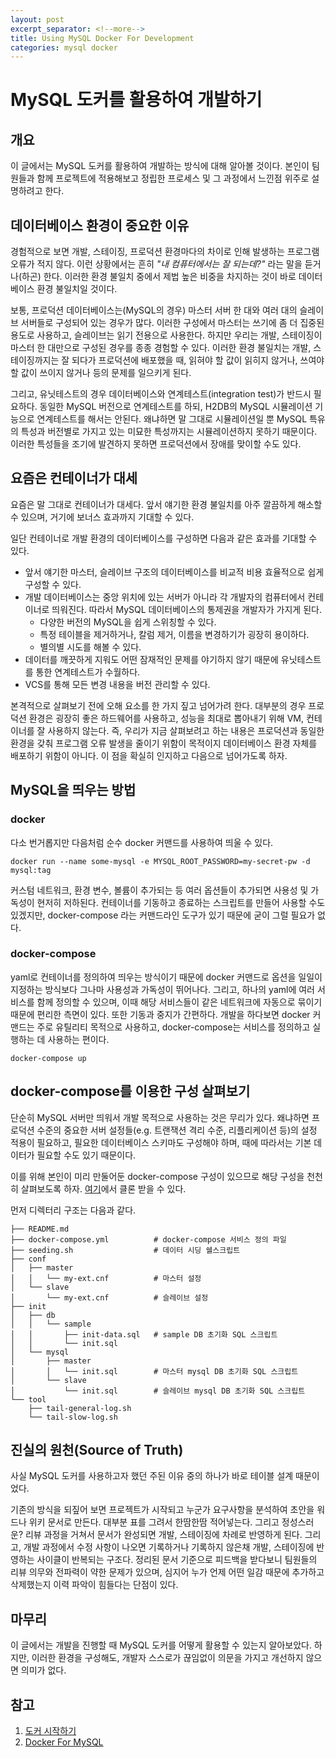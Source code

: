 ```yaml
---
layout: post
excerpt_separator: <!--more-->
title: Using MySQL Docker For Development
categories: mysql docker
---
```


# MySQL 도커를 활용하여 개발하기
## 개요

이 글에서는 MySQL 도커를 활용하여 개발하는 방식에 대해 알아볼 것이다. 본인이 팀원들과 함께 프로젝트에 적용해보고 정립한 프로세스 및 그 과정에서 느낀점 위주로 설명하려고 한다.
<!--more-->

## 데이터베이스 환경이 중요한 이유

경험적으로 보면 개발, 스테이징, 프로덕션 환경마다의 차이로 인해 발생하는 프로그램 오류가 적지 않다. 이런 상황에서는 흔히 *"내 컴퓨터에서는 잘 되는데?"* 라는 말을 듣거나(하곤) 한다. 이러한 환경 불일치 중에서 제법 높은 비중을 차지하는 것이 바로 데이터베이스 환경 불일치일 것이다.

보통, 프로덕션 데이터베이스는(MySQL의 경우) 마스터 서버 한 대와 여러 대의 슬레이브 서버들로 구성되어 있는 경우가 많다. 이러한 구성에서 마스터는 쓰기에 좀 더 집중된 용도로 사용하고, 슬레이브는 읽기 전용으로 사용한다. 하지만 우리는 개발, 스테이징이 마스터 한 대만으로 구성된 경우를 종종 경험할 수 있다. 이러한 환경 불일치는 개발, 스테이징까지는 잘 되다가 프로덕션에 배포했을 때, 읽혀야 할 값이 읽히지 않거나, 쓰여야 할 값이 쓰이지 않거나 등의 문제를 일으키게 된다.

그리고, 유닛테스트의 경우 데이터베이스와 연계테스트(integration test)가 반드시 필요하다. 동일한 MySQL 버전으로 연계테스트를 하되, H2DB의 MySQL 시뮬레이션 기능으로 연계테스트를 해서는 안된다. 왜냐하면 말 그대로 시뮬레이션일 뿐 MySQL 특유의 특성과 버전별로 가지고 있는 미묘한 특성까지는 시뮬레이션하지 못하기 때문이다. 이러한 특성들을 조기에 발견하지 못하면 프로덕션에서 장애를 맞이할 수도 있다.

## 요즘은 컨테이너가 대세

요즘은 말 그대로 컨테이너가 대세다. 앞서 얘기한 환경 불일치를 아주 깔끔하게 해소할 수 있으며, 거기에 보너스 효과까지 기대할 수 있다. 

일단 컨테이너로 개발 환경의 데이터베이스를 구성하면 다음과 같은 효과를 기대할 수 있다.

* 앞서 얘기한 마스터, 슬레이브 구조의 데이터베이스를 비교적 비용 효율적으로 쉽게 구성할 수 있다.
* 개발 데이터베이스는 중앙 위치에 있는 서버가 아니라 각 개발자의 컴퓨터에서 컨테이너로 띄워진다. 따라서 MySQL 데이터베이스의 통제권을 개발자가 가지게 된다.
  * 다양한 버전의 MySQL을 쉽게 스위칭할 수 있다.
  * 특정 테이블을 제거하거나, 칼럼 제거, 이름을 변경하기가 굉장히 용이하다.
  * 별의별 시도를 해볼 수 있다.
* 데이터를 깨끗하게 지워도 어떤 잠재적인 문제를 야기하지 않기 때문에 유닛테스트를 통한 연계테스트가 수월하다.
* VCS를 통해 모든 변경 내용을 버전 관리할 수 있다.

본격적으로 살펴보기 전에 오해 요소를 한 가지 짚고 넘어가려 한다. 대부분의 경우 프로덕션 환경은 굉장히 좋은 하드웨어를 사용하고, 성능을 최대로 뽑아내기 위해 VM, 컨테이너를 잘 사용하지 않는다. 즉, 우리가 지금 살펴보려고 하는 내용은 프로덕션과 동일한 환경을 갖춰 프로그램 오류 발생을 줄이기 위함이 목적이지 데이터베이스 환경 자체를 배포하기 위함이 아니다. 이 점을 확실히 인지하고 다음으로 넘어가도록 하자.

## MySQL을 띄우는 방법
### docker

다소 번거롭지만 다음처럼 순수 docker 커맨드를 사용하여 띄울 수 있다.

```
docker run --name some-mysql -e MYSQL_ROOT_PASSWORD=my-secret-pw -d mysql:tag
```

커스텀 네트워크, 환경 변수, 볼륨이 추가되는 등 여러 옵션들이 추가되면 사용성 및 가독성이 현저히 저하된다. 컨테이너를 기동하고 종료하는 스크립트를 만들어 사용할 수도 있겠지만, docker-compose 라는 커맨드라인 도구가 있기 때문에 굳이 그럴 필요가 없다.

### docker-compose

yaml로 컨테이너를 정의하여 띄우는 방식이기 때문에 docker 커맨드로 옵션을 일일이 지정하는 방식보다 그나마 사용성과 가독성이 뛰어나다. 그리고, 하나의 yaml에 여러 서비스를 함께 정의할 수 있으며, 이때 해당 서비스들이 같은 네트워크에 자동으로 묶이기 때문에 편리한 측면이 있다. 또한 기동과 중지가 간편하다. 개발을 하다보면 docker 커맨드는 주로 유틸리티 목적으로 사용하고, docker-compose는 서비스를 정의하고 실행하는 데 사용하는 편이다.

```
docker-compose up
```

## docker-compose를 이용한 구성 살펴보기 

단순히 MySQL 서버만 띄워서 개발 목적으로 사용하는 것은 무리가 있다. 왜냐하면 프로덕션 수준의 중요한 서버 설정들(e.g. 트랜잭션 격리 수준, 리플리케이션 등)의 설정 적용이 필요하고, 필요한 데이터베이스 스키마도 구성해야 하며, 때에 따라서는 기본 데이터가 필요할 수도 있기 때문이다.

이를 위해 본인이 미리 만둘어둔 docker-compose 구성이 있으므로 해당 구성을 천천히 살펴보도록 하자. [여기](https://github.com/m0rph2us/docker-mysql)에서 클론 받을 수 있다.

먼저 디렉터리 구조는 다음과 같다.

```
├── README.md
├── docker-compose.yml          # docker-compose 서비스 정의 파일
├── seeding.sh                  # 데이터 시딩 쉘스크립트
├── conf
│   ├── master
│   │   └── my-ext.cnf          # 마스터 설정
│   └── slave
│       └── my-ext.cnf          # 슬레이브 설정
├── init
│   ├── db
│   │   └── sample
│   │       ├── init-data.sql   # sample DB 초기화 SQL 스크립트
│   │       └── init.sql
│   └── mysql
│       ├── master
│       │   └── init.sql        # 마스터 mysql DB 초기화 SQL 스크립트 
│       └── slave
│           └── init.sql        # 슬레이브 mysql DB 초기화 SQL 스크립트
└── tool
    ├── tail-general-log.sh
    └── tail-slow-log.sh
```

## 진실의 원천(Source of Truth)

사실 MySQL 도커를 사용하고자 했던 주된 이유 중의 하나가 바로 테이블 설계 때문이었다.

기존의 방식을 되짚어 보면 프로젝트가 시작되고 누군가 요구사항을 분석하여 초안을 워드나 위키 문서로 만든다. 대부분 표를 그려서 한땀한땀 적어넣는다. 그리고 정성스러운? 리뷰 과정을 거쳐서 문서가 완성되면 개발, 스테이징에 차례로 반영하게 된다. 그리고, 개발 과정에서 수정 사항이 나오면 기록하거나 기록하지 않은채 개발, 스테이징에 반영하는 사이클이 반복되는 구조다. 정리된 문서 기준으로 피드백을 받다보니 팀원들의 리뷰 의무와 전파력이 약한 문제가 있으며, 심지어 누가 언제 어떤 일감 때문에 추가하고 삭제했는지 이력 파악이 힘들다는 단점이 있다.

## 마무리

이 글에서는 개발을 진행할 때 MySQL 도커를 어떻게 활용할 수 있는지 알아보았다. 하지만, 이러한 환경을 구성해도, 개발자 스스로가 끊임없이 의문을 가지고 개선하지 않으면 의미가 없다.

## 참고

1. [도커 시작하기](https://m0rph2us.github.io/docker/2020/06/12/docker-basics.html)
2. [Docker For MySQL](https://github.com/m0rph2us/docker-mysql)
